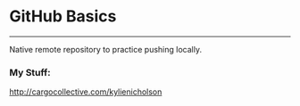 # GitHub Basics
----------------
Native remote repository to practice pushing locally.
### My Stuff:
http://cargocollective.com/kylienicholson
